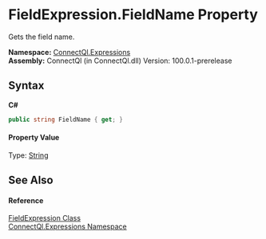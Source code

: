 # FieldExpression.FieldName Property 
 

Gets the field name.

**Namespace:**&nbsp;<a href="N_ConnectQl_Expressions">ConnectQl.Expressions</a><br />**Assembly:**&nbsp;ConnectQl (in ConnectQl.dll) Version: 100.0.1-prerelease

## Syntax

**C#**<br />
``` C#
public string FieldName { get; }
```


#### Property Value
Type: <a href="http://msdn2.microsoft.com/en-us/library/s1wwdcbf" target="_blank">String</a>

## See Also


#### Reference
<a href="T_ConnectQl_Expressions_FieldExpression">FieldExpression Class</a><br /><a href="N_ConnectQl_Expressions">ConnectQl.Expressions Namespace</a><br />